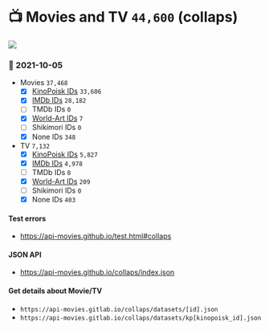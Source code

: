 # :tv: Movies and TV `44,600` (collaps)

<a href="https://API-Movies.github.io"><img src="https://API-Movies.github.io/banner.png?cache"></a>

### :date: 2021-10-05
- Movies `37,468`
  - [x] <a href="https://API-Movies.github.io/collaps/movie_kinopoisk_ids.json">KinoPoisk IDs</a> `33,606`
  - [x] <a href="https://API-Movies.github.io/collaps/movie_imdb_ids.json">IMDb IDs</a> `28,182`
  - [ ] TMDb IDs `0`
  - [x] <a href="https://API-Movies.github.io/collaps/movie_world_art_ids.json">World-Art IDs</a> `7`
  - [ ] Shikimori IDs `0`
  - [x] None IDs `348`
- TV `7,132`
  - [x] <a href="https://API-Movies.github.io/collaps/tv_kinopoisk_ids.json">KinoPoisk IDs</a> `5,827`
  - [x] <a href="https://API-Movies.github.io/collaps/tv_imdb_ids.json">IMDb IDs</a> `4,978`
  - [ ] TMDb IDs `0`
  - [x] <a href="https://API-Movies.github.io/collaps/tv_world_art_ids.json">World-Art IDs</a> `209`
  - [ ] Shikimori IDs `0`
  - [x] None IDs `403`
#### Test errors
- <a href='https://api-movies.github.io/test.html#collaps'>https://api-movies.github.io/test.html#collaps</a>
#### JSON API
- <a href='https://api-movies.github.io/collaps/index.json'>https://api-movies.github.io/collaps/index.json</a>
#### Get details about Movie/TV
- `https://api-movies.gitlab.io/collaps/datasets/[id].json`
- `https://api-movies.gitlab.io/collaps/datasets/kp[kinopoisk_id].json`
